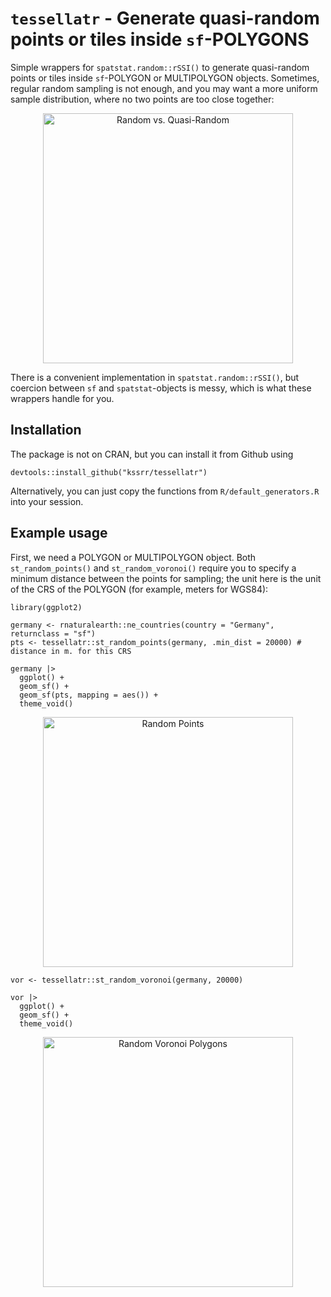 # `tessellatr` - Generate quasi-random points or tiles inside `sf`-POLYGONS

Simple wrappers for `spatstat.random::rSSI()` to generate quasi-random points or tiles inside `sf`-POLYGON or MULTIPOLYGON objects. Sometimes, regular random sampling is not enough, and you may want a more uniform sample distribution, where no two points are too close together:

<p align="center"><img src="https://github.com/kssrr/tessellatr/assets/121236725/b880c106-2d45-41bf-bc1a-7bad76a16b47" alt="Random vs. Quasi-Random" width="400"></p>

There is a convenient implementation in `spatstat.random::rSSI()`, but coercion between `sf` and `spatstat`-objects is messy, which is what these wrappers handle for you. 

## Installation

The package is not on CRAN, but you can install it from Github using

```
devtools::install_github("kssrr/tessellatr")
```

Alternatively, you can just copy the functions from `R/default_generators.R` into your session.

## Example usage

First, we need a POLYGON or MULTIPOLYGON object. Both `st_random_points()` and `st_random_voronoi()` require you to specify a minimum distance between the points for sampling; the unit here is the unit of the CRS of the POLYGON (for example, meters for WGS84):

```{r}
library(ggplot2)

germany <- rnaturalearth::ne_countries(country = "Germany", returnclass = "sf")
pts <- tessellatr::st_random_points(germany, .min_dist = 20000) # distance in m. for this CRS

germany |> 
  ggplot() +
  geom_sf() +
  geom_sf(pts, mapping = aes()) +
  theme_void()
```

<p align="center"><img src="https://github.com/kssrr/tessellatr/assets/121236725/71a1d871-8380-4a80-904e-71dca130fcb2" alt="Random Points" width="400"></p>

```{r}
vor <- tessellatr::st_random_voronoi(germany, 20000)

vor |> 
  ggplot() +
  geom_sf() +
  theme_void()
```

<p align="center"><img src="https://github.com/kssrr/tessellatr/assets/121236725/2bca6da5-2cdd-4c56-b8cc-e679876dea02" alt="Random Voronoi Polygons" width="400"></p>

